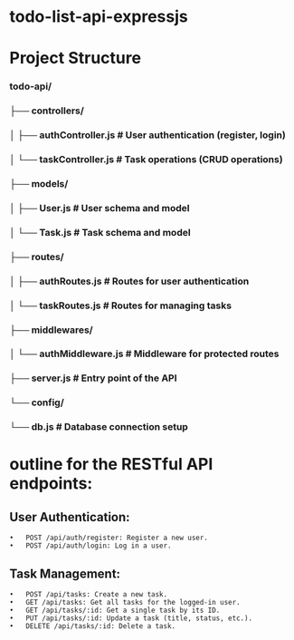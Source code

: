 # todo-list-api-expressjs

# Project Structure

### todo-api/

### ├── controllers/

### │ ├── authController.js # User authentication (register, login)

### │ └── taskController.js # Task operations (CRUD operations)

### ├── models/

### │ ├── User.js # User schema and model

### │ └── Task.js # Task schema and model

### ├── routes/

### │ ├── authRoutes.js # Routes for user authentication

### │ └── taskRoutes.js # Routes for managing tasks

### ├── middlewares/

### │ └── authMiddleware.js # Middleware for protected routes

### ├── server.js # Entry point of the API

### └── config/

### └── db.js # Database connection setup

# outline for the RESTful API endpoints:

## User Authentication:

    •	POST /api/auth/register: Register a new user.
    •	POST /api/auth/login: Log in a user.

## Task Management:

    •	POST /api/tasks: Create a new task.
    •	GET /api/tasks: Get all tasks for the logged-in user.
    •	GET /api/tasks/:id: Get a single task by its ID.
    •	PUT /api/tasks/:id: Update a task (title, status, etc.).
    •	DELETE /api/tasks/:id: Delete a task.
